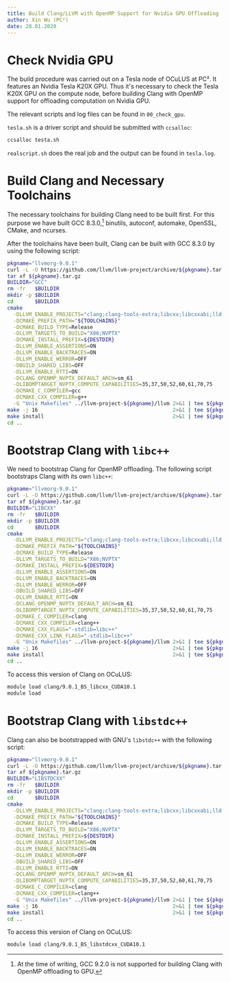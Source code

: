 ```yaml
---
title: Build Clang/LLVM with OpenMP Support for Nvidia GPU Offloading
author: Xin Wu (PC²)
date: 28.01.2020
---
```


# Check Nvidia GPU

The build procedure was carried out on a Tesla node of OCuLUS at PC². It
features an Nvidia Tesla K20X GPU. Thus it's necessary to check the Tesla K20X
GPU on the compute node, before building Clang with OpenMP support for offloading
computation on Nvidia GPU.

The relevant scripts and log files can be found in `00_check_gpu`.

`tesla.sh` is a driver script and should be submitted with `ccsalloc`:

```bash
ccsalloc testa.sh
```

`realscript.sh` does the real job and the output can be found in `tesla.log`.

# Build Clang and Necessary Toolchains

The necessary toolchains for building Clang need to be built first. For this
purpose we have built GCC 8.3.0,[^gcc830] binutils, autoconf, automake, OpenSSL,
CMake, and ncurses.

[^gcc830]: At the time of writing, GCC 9.2.0 is not supported for building Clang
  with OpenMP offloading to GPU.

After the toolchains have been built, Clang can be built with GCC 8.3.0 by using
the following script:

```bash
pkgname="llvmorg-9.0.1"
curl -L -O https://github.com/llvm/llvm-project/archive/${pkgname}.tar.gz
tar xf ${pkgname}.tar.gz
BUILDIR="GCC"
rm -fr   $BUILDIR
mkdir -p $BUILDIR
cd       $BUILDIR
cmake                                                                          \
  -DLLVM_ENABLE_PROJECTS="clang;clang-tools-extra;libcxx;libcxxabi;lld;openmp" \
  -DCMAKE_PREFIX_PATH="${TOOLCHAINS}"                                          \
  -DCMAKE_BUILD_TYPE=Release                                                   \
  -DLLVM_TARGETS_TO_BUILD="X86;NVPTX"                                          \
  -DCMAKE_INSTALL_PREFIX=${DESTDIR}                                            \
  -DLLVM_ENABLE_ASSERTIONS=ON                                                  \
  -DLLVM_ENABLE_BACKTRACES=ON                                                  \
  -DLLVM_ENABLE_WERROR=OFF                                                     \
  -DBUILD_SHARED_LIBS=OFF                                                      \
  -DLLVM_ENABLE_RTTI=ON                                                        \
  -DCLANG_OPENMP_NVPTX_DEFAULT_ARCH=sm_61                                      \
  -DLIBOMPTARGET_NVPTX_COMPUTE_CAPABILITIES=35,37,50,52,60,61,70,75            \
  -DCMAKE_C_COMPILER=gcc                                                       \
  -DCMAKE_CXX_COMPILER=g++                                                     \
  -G "Unix Makefiles" ../llvm-project-${pkgname}/llvm 2>&1 | tee ${pkgname}.${BUILDIR}.cmak.logfile
make -j 16                                            2>&1 | tee ${pkgname}.${BUILDIR}.make.logfile
make install                                          2>&1 | tee ${pkgname}.${BUILDIR}.inst.logfile
cd ..
```

# Bootstrap Clang with `libc++`

We need to bootstrap Clang for OpenMP offloading. The following script
bootstraps Clang with its own `libc++`:

```bash
pkgname="llvmorg-9.0.1"
curl -L -O https://github.com/llvm/llvm-project/archive/${pkgname}.tar.gz
tar xf ${pkgname}.tar.gz
BUILDIR="LIBCXX"
rm -fr   $BUILDIR
mkdir -p $BUILDIR
cd       $BUILDIR
cmake                                                                          \
  -DLLVM_ENABLE_PROJECTS="clang;clang-tools-extra;libcxx;libcxxabi;lld;openmp" \
  -DCMAKE_PREFIX_PATH="${TOOLCHAINS}"                                          \
  -DCMAKE_BUILD_TYPE=Release                                                   \
  -DLLVM_TARGETS_TO_BUILD="X86;NVPTX"                                          \
  -DCMAKE_INSTALL_PREFIX=${DESTDIR}                                            \
  -DLLVM_ENABLE_ASSERTIONS=ON                                                  \
  -DLLVM_ENABLE_BACKTRACES=ON                                                  \
  -DLLVM_ENABLE_WERROR=OFF                                                     \
  -DBUILD_SHARED_LIBS=OFF                                                      \
  -DLLVM_ENABLE_RTTI=ON                                                        \
  -DCLANG_OPENMP_NVPTX_DEFAULT_ARCH=sm_61                                      \
  -DLIBOMPTARGET_NVPTX_COMPUTE_CAPABILITIES=35,37,50,52,60,61,70,75            \
  -DCMAKE_C_COMPILER=clang                                                     \
  -DCMAKE_CXX_COMPILER=clang++                                                 \
  -DCMAKE_CXX_FLAGS="-stdlib=libc++"                                           \
  -DCMAKE_CXX_LINK_FLAGS="-stdlib=libc++"                                      \
  -G "Unix Makefiles" ../llvm-project-${pkgname}/llvm 2>&1 | tee ${pkgname}.${BUILDIR}.cmak.logfile
make -j 16                                            2>&1 | tee ${pkgname}.${BUILDIR}.make.logfile
make install                                          2>&1 | tee ${pkgname}.${BUILDIR}.inst.logfile
cd ..
```

To access this version of Clang on OCuLUS:

```bash
module load clang/9.0.1_BS_libcxx_CUDA10.1
module load
```

# Bootstrap Clang with `libstdc++`

Clang can also be bootstrapped with GNU's `libstdc++` with the following script:

```bash
pkgname="llvmorg-9.0.1"
curl -L -O https://github.com/llvm/llvm-project/archive/${pkgname}.tar.gz
tar xf ${pkgname}.tar.gz
BUILDIR="LIBSTDCXX"
rm -fr   $BUILDIR
mkdir -p $BUILDIR
cd       $BUILDIR
cmake                                                                          \
  -DLLVM_ENABLE_PROJECTS="clang;clang-tools-extra;libcxx;libcxxabi;lld;openmp" \
  -DCMAKE_PREFIX_PATH="${TOOLCHAINS}"                                          \
  -DCMAKE_BUILD_TYPE=Release                                                   \
  -DLLVM_TARGETS_TO_BUILD="X86;NVPTX"                                          \
  -DCMAKE_INSTALL_PREFIX=${DESTDIR}                                            \
  -DLLVM_ENABLE_ASSERTIONS=ON                                                  \
  -DLLVM_ENABLE_BACKTRACES=ON                                                  \
  -DLLVM_ENABLE_WERROR=OFF                                                     \
  -DBUILD_SHARED_LIBS=OFF                                                      \
  -DLLVM_ENABLE_RTTI=ON                                                        \
  -DCLANG_OPENMP_NVPTX_DEFAULT_ARCH=sm_61                                      \
  -DLIBOMPTARGET_NVPTX_COMPUTE_CAPABILITIES=35,37,50,52,60,61,70,75            \
  -DCMAKE_C_COMPILER=clang                                                     \
  -DCMAKE_CXX_COMPILER=clang++                                                 \
  -G "Unix Makefiles" ../llvm-project-${pkgname}/llvm 2>&1 | tee ${pkgname}.${BUILDIR}.cmak.logfile
make -j 16                                            2>&1 | tee ${pkgname}.${BUILDIR}.make.logfile
make install                                          2>&1 | tee ${pkgname}.${BUILDIR}.inst.logfile
cd ..
```

To access this version of Clang on OCuLUS:

```bash
module load clang/9.0.1_BS_libstdcxx_CUDA10.1
```

